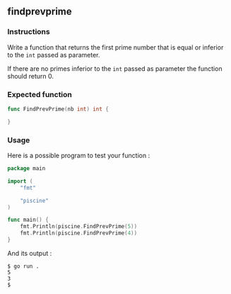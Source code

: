 ## findprevprime

### Instructions

Write a function that returns the first prime number that is equal or inferior to the `int` passed as parameter.

If there are no primes inferior to the `int` passed as parameter the function should return 0.

### Expected function

```go
func FindPrevPrime(nb int) int {

}
```

### Usage

Here is a possible program to test your function :

```go
package main

import (
	"fmt"

	"piscine"
)

func main() {
	fmt.Println(piscine.FindPrevPrime(5))
	fmt.Println(piscine.FindPrevPrime(4))
}
```

And its output :

```console
$ go run .
5
3
$
```
